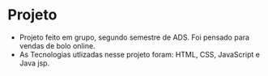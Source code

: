 # Projeto 

- Projeto feito em grupo, segundo semestre de ADS. Foi pensado para vendas de bolo online.
- As Tecnologias utlizadas nesse projeto foram: HTML, CSS, JavaScript e Java jsp.
